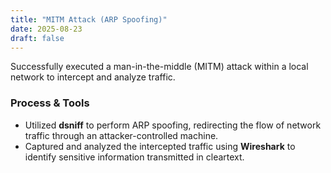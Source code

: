 ```yaml
---
title: "MITM Attack (ARP Spoofing)"
date: 2025-08-23
draft: false
---
```


Successfully executed a man-in-the-middle (MITM) attack within a local network to intercept and analyze traffic.

### Process & Tools
- Utilized **dsniff** to perform ARP spoofing, redirecting the flow of network traffic through an attacker-controlled machine.
- Captured and analyzed the intercepted traffic using **Wireshark** to identify sensitive information transmitted in cleartext.
